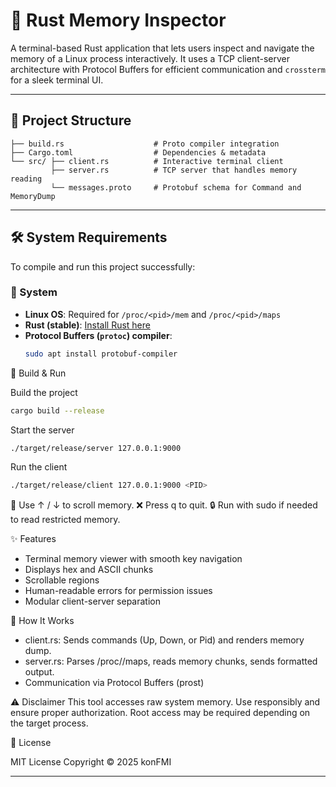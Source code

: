 # 🧠 Rust Memory Inspector

A terminal-based Rust application that lets users inspect and navigate the memory of a Linux process interactively. It uses a TCP client-server architecture with Protocol Buffers for efficient communication and `crossterm` for a sleek terminal UI.

---

## 📁 Project Structure
```
├── build.rs                    # Proto compiler integration
├── Cargo.toml                  # Dependencies & metadata
└── src/ ├── client.rs          # Interactive terminal client
         ├── server.rs          # TCP server that handles memory reading
         └── messages.proto     # Protobuf schema for Command and MemoryDump
```
---

## 🛠️ System Requirements

To compile and run this project successfully:

### 🧰 System
- **Linux OS**: Required for `/proc/<pid>/mem` and `/proc/<pid>/maps`
- **Rust (stable)**: [Install Rust here](https://www.rust-lang.org/tools/install)
- **Protocol Buffers (`protoc`) compiler**:
  ```bash
  sudo apt install protobuf-compiler

🚀 Build & Run

Build the project

``` bash
cargo build --release
```

Start the server
```bash
./target/release/server 127.0.0.1:9000
```
Run the client
```bash
./target/release/client 127.0.0.1:9000 <PID>
```

🔧 Use ↑ / ↓ to scroll memory.
❌ Press q to quit.
🔒 Run with sudo if needed to read restricted memory.

✨ Features
- Terminal memory viewer with smooth key navigation
- Displays hex and ASCII chunks
- Scrollable regions
- Human-readable errors for permission issues
- Modular client-server separation

🧠 How It Works
- client.rs: Sends commands (Up, Down, or Pid) and renders memory dump.
- server.rs: Parses /proc/<pid>/maps, reads memory chunks, sends formatted output.
- Communication via Protocol Buffers (prost)

⚠️ Disclaimer
This tool accesses raw system memory. Use responsibly and ensure proper authorization. Root access may be required depending on the target process.


📄 License

MIT License
Copyright © 2025 konFMI

---




